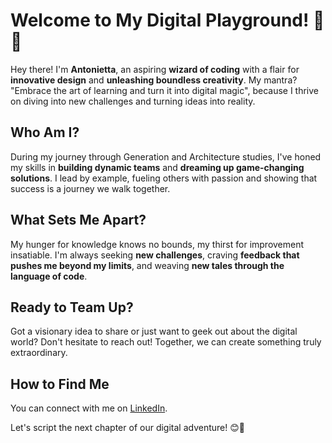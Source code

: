 # Welcome to My Digital Playground! 🎉🚀

Hey there! I'm **Antonietta**, an aspiring **wizard of coding** with a flair for **innovative design** and **unleashing boundless creativity**. My mantra? "Embrace the art of learning and turn it into digital magic", 
because I thrive on diving into new challenges and turning ideas into reality.

## Who Am I?

During my journey through Generation and Architecture studies, I've honed my skills in **building dynamic teams** and **dreaming up game-changing solutions**. 
I lead by example, fueling others with passion and showing that success is a journey we walk together.

## What Sets Me Apart?

My hunger for knowledge knows no bounds, my thirst for improvement insatiable. I'm always seeking **new challenges**, 
craving **feedback that pushes me beyond my limits**, and weaving **new tales through the language of code**.

## Ready to Team Up?

Got a visionary idea to share or just want to geek out about the digital world? 
Don't hesitate to reach out! Together, we can create something truly extraordinary.

## How to Find Me

You can connect with me on [LinkedIn]([https://www.linkedin.com/in/antonietta-martino/]).

Let's script the next chapter of our digital adventure! 😊🌟

<!---
antomar93/antomar93 is a ✨ special ✨ repository because its `README.md` (this file) appears on your GitHub profile.
You can click the Preview link to take a look at your changes.
--->
